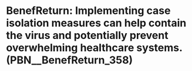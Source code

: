 # BenefReturn: __Implementing case isolation measures can help contain the virus and potentially prevent overwhelming healthcare systems.__ (PBN__BenefReturn_358)

